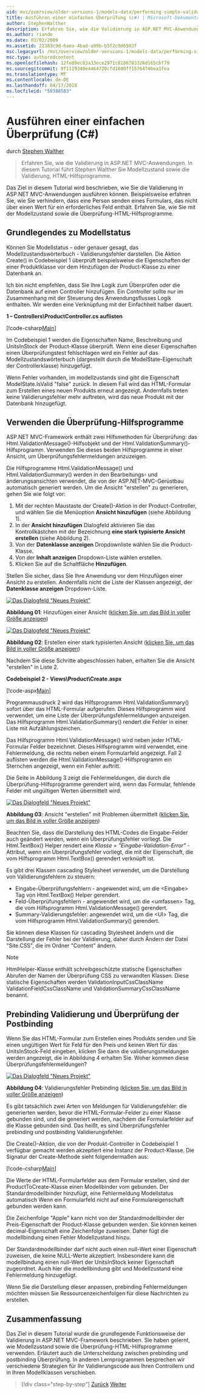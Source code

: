 ```yaml
---
uid: mvc/overview/older-versions-1/models-data/performing-simple-validation-cs
title: Ausführen einer einfachen Überprüfung (c#) | Microsoft-Dokumentation
author: StephenWalther
description: Erfahren Sie, wie die Validierung in ASP.NET MVC-Anwendungen. In diesem Tutorial führt Stephen Walther Sie Modellstatus und den überprüfungshelfer HTML...
ms.author: riande
ms.date: 03/02/2009
ms.assetid: 21383c9d-6aea-4bad-a99b-b5f2c9d6503f
msc.legacyurl: /mvc/overview/older-versions-1/models-data/performing-simple-validation-cs
msc.type: authoredcontent
ms.openlocfilehash: 12fe89ec83a33ece2971c8186783326d165cbf79
ms.sourcegitcommit: 0f1119340e4464720cfd16d0ff15764746ea1fea
ms.translationtype: MT
ms.contentlocale: de-DE
ms.lasthandoff: 04/17/2019
ms.locfileid: "59388503"
---
```

# <a name="performing-simple-validation-c"></a>Ausführen einer einfachen Überprüfung (C#)

durch [Stephen Walther](https://github.com/StephenWalther)

> Erfahren Sie, wie die Validierung in ASP.NET MVC-Anwendungen. In diesem Tutorial führt Stephen Walther Sie Modellzustand sowie die Validierung, HTML-Hilfsprogramme.


Das Ziel in diesem Tutorial wird beschrieben, wie Sie die Validierung in ASP.NET MVC-Anwendungen ausführen können. Beispielsweise erfahren Sie, wie Sie verhindern, dass eine Person senden eines Formulars, das nicht über einen Wert für ein erforderliches Feld enthält. Erfahren Sie, wie Sie mit der Modellzustand sowie die Überprüfung-HTML-Hilfsprogramme.

## <a name="understanding-model-state"></a>Grundlegendes zu Modellstatus

Können Sie Modellstatus – oder genauer gesagt, das Modellzustandswörterbuch - Validierungsfehler darstellen. Die Aktion Create() in Codebeispiel 1 überprüft beispielsweise die Eigenschaften der einer Produktklasse vor dem Hinzufügen der Product-Klasse zu einer Datenbank an.


Ich bin nicht empfehlen, dass Sie Ihre Logik zum Überprüfen oder die Datenbank auf einen Controller hinzufügen. Ein Controller sollte nur im Zusammenhang mit der Steuerung des Anwendungsflusses Logik enthalten. Wir werden eine Verknüpfung mit der Einfachheit halber dauert.


**1 – Controllers\ProductController.cs auflisten**

[!code-csharp[Main](performing-simple-validation-cs/samples/sample1.cs)]

Im Codebeispiel 1 werden die Eigenschaften Name, Beschreibung und UnitsInStock der Product-Klasse überprüft. Wenn eine dieser Eigenschaften einen Überprüfungstest fehlschlagen wird ein Fehler auf das Modellzustandswörterbuch (dargestellt durch die ModelState-Eigenschaft der Controllerklasse) hinzugefügt.

Wenn Fehler vorhanden, im modellzustands sind gibt die Eigenschaft ModelState.IsValid "false" zurück. In diesem Fall wird das HTML-Formular zum Erstellen eines neuen Produkts erneut angezeigt. Andernfalls treten keine Validierungsfehler mehr auftreten, wird das neue Produkt mit der Datenbank hinzugefügt.

## <a name="using-the-validation-helpers"></a>Verwenden die Überprüfung-Hilfsprogramme

ASP.NET MVC-Framework enthält zwei Hilfsmethoden für Überprüfung: das Html.ValidationMessage()-Hilfsobjekt und der Html.ValidationSummary()-Hilfsprogramm. Verwenden Sie dieses beiden Hilfsprogramme in einer Ansicht, um Überprüfungsfehlermeldungen anzuzeigen.

Die Hilfsprogramme Html.ValidationMessage() und Html.ValidationSummary() werden in den Bearbeitungs- und änderungsansichten verwendet, die von der ASP.NET-MVC-Gerüstbau automatisch generiert werden. Um die Ansicht "erstellen" zu generieren, gehen Sie wie folgt vor:

1. Mit der rechten Maustaste der Create()-Aktion in der Product-Controller, und wählen Sie die Menüoption **Ansicht hinzufügen** (siehe Abbildung 1).
2. In der **Ansicht hinzufügen** Dialogfeld aktivieren Sie das Kontrollkästchen mit der Bezeichnung **eine stark typisierte Ansicht erstellen** (siehe Abbildung 2).
3. Von der **Datenklasse anzeigen** Dropdownliste wählen Sie die Product-Klasse.
4. Von der **Inhalt anzeigen** Dropdown-Liste wählen erstellen.
5. Klicken Sie auf die Schaltfläche **Hinzufügen**.


Stellen Sie sicher, dass Sie Ihre Anwendung vor dem Hinzufügen einer Ansicht zu erstellen. Andernfalls nicht die Liste der Klassen angezeigt, der **Datenklasse anzeigen** Dropdown-Liste.


[![Das Dialogfeld "Neues Projekt"](performing-simple-validation-cs/_static/image1.jpg)](performing-simple-validation-cs/_static/image1.png)

**Abbildung 01**: Hinzufügen einer Ansicht ([klicken Sie, um das Bild in voller Größe anzeigen](performing-simple-validation-cs/_static/image2.png))


[![Das Dialogfeld "Neues Projekt"](performing-simple-validation-cs/_static/image2.jpg)](performing-simple-validation-cs/_static/image3.png)

**Abbildung 02**: Erstellen einer stark typisierten Ansicht ([klicken Sie, um das Bild in voller Größe anzeigen](performing-simple-validation-cs/_static/image4.png))


Nachdem Sie diese Schritte abgeschlossen haben, erhalten Sie die Ansicht "erstellen" in Liste 2.

**Codebeispiel 2 - Views\Product\Create.aspx**

[!code-aspx[Main](performing-simple-validation-cs/samples/sample2.aspx)]

Programmausdruck 2 wird das Hilfsprogramm Html.ValidationSummary() sofort über das HTML-Formular aufgerufen. Dieses Hilfsprogramm wird verwendet, um eine Liste der Überprüfungsfehlermeldungen anzuzeigen. Das Hilfsprogramm Html.ValidationSummary() rendert die Fehler in einer Liste mit Aufzählungszeichen.

Das Hilfsprogramm Html.ValidationMessage() wird neben jeder HTML-Formular Felder bezeichnet. Dieses Hilfsprogramm wird verwendet, eine Fehlermeldung, die rechts neben einem Formularfeld angezeigt. Fall 2 auflisten werden die Html.ValidationMessage()-Hilfsprogramm ein Sternchen angezeigt, wenn ein Fehler auftritt.

Die Seite in Abbildung 3 zeigt die Fehlermeldungen, die durch die Überprüfung-Hilfsprogramme gerendert wird, wenn das Formular, fehlende Felder mit ungültigen Werten übermittelt wird.


[![Das Dialogfeld "Neues Projekt"](performing-simple-validation-cs/_static/image3.jpg)](performing-simple-validation-cs/_static/image5.png)

**Abbildung 03**: Ansicht "erstellen" mit Problemen übermittelt ([klicken Sie, um das Bild in voller Größe anzeigen](performing-simple-validation-cs/_static/image6.png))


Beachten Sie, dass die Darstellung des HTML-Codes die Eingabe-Felder auch geändert werden, wenn ein Überprüfungsfehler vorliegt. Die Html.TextBox() Helper rendert eine *Klasse = "Eingabe-Validation-Error"* -Attribut, wenn ein Überprüfungsfehler vorliegt, die mit der Eigenschaft, die vom Hilfsprogramm Html.TextBox() gerendert verknüpft ist.

Es gibt drei Klassen cascading Stylesheet verwendet, um die Darstellung von Validierungsfehlern zu steuern:

- Eingabe-Überprüfungsfehlern - angewendet wird, um die &lt;Eingabe&gt; Tag von Html.TextBox() Helper gerendert.
- Feld-Überprüfungsfehlern - angewendet wird, um die &lt;umfassen&gt; Tag, die vom Hilfsprogramm Html.ValidationMessage() gerendert.
- Summary-Validierungsfehler: angewendet wird, um die &lt;Ul&gt; Tag, die vom Hilfsprogramm Html.ValidationSummary() gerendert.

Sie können diese Klassen für cascading Stylesheet ändern und die Darstellung der Fehler bei der Validierung, daher durch Ändern der Datei "Site.CSS", die im Ordner "Content" ändern.

> [!NOTE] 
> 
> HtmlHelper-Klasse enthält schreibgeschützte statische Eigenschaften Abrufen der Namen der Überprüfung CSS zu verwandten Klassen. Diese statische Eigenschaften werden ValidationInputCssClassName ValidationFieldCssClassName und ValidationSummaryCssClassName benannt.


## <a name="prebinding-validation-and-postbinding-validation"></a>Prebinding Validierung und Überprüfung der Postbinding

Wenn Sie das HTML-Formular zum Erstellen eines Produkts senden und Sie einen ungültigen Wert für Feld für den Preis und keinen Wert für das UnitsInStock-Feld eingeben, klicken Sie dann die validierungsmeldungen werden angezeigt, die in Abbildung 4 erhalten Sie. Woher kommen diese Überprüfungsfehlermeldungen?


[![Das Dialogfeld "Neues Projekt"](performing-simple-validation-cs/_static/image4.jpg)](performing-simple-validation-cs/_static/image7.png)

**Abbildung 04**: Validierungsfehler Prebinding ([klicken Sie, um das Bild in voller Größe anzeigen](performing-simple-validation-cs/_static/image8.png))


Es gibt tatsächlich zwei Arten von Meldungen für Validierungsfehler: die generierten werden, bevor die HTML-Formular-Felder zu einer Klasse gebunden sind, und die generiert werden, nachdem die Formularfelder auf die Klasse gebunden sind. Das heißt, es sind Überprüfungsfehler prebinding und postbinding Validierungsfehler.

Die Create()-Aktion, die von der Produkt-Controller in Codebeispiel 1 verfügbar gemacht werden akzeptiert eine Instanz der Product-Klasse. Die Signatur der Create-Methode sieht folgendermaßen aus:

[!code-csharp[Main](performing-simple-validation-cs/samples/sample3.cs)]

Die Werte der HTML-Formularfelder aus dem Formular erstellen, sind der ProductToCreate-Klasse einen Modellbinder vom gebunden. Der Standardmodellbinder hinzufügt, eine Fehlermeldung Modellstatus automatisch Wenn ein Formularfeld nicht auf eine Formulareigenschaft gebunden werden kann.

Die Zeichenfolge "Apple" kann nicht von der Standardmodellbinder der Preis-Eigenschaft der Product-Klasse gebunden werden. Sie können keinen decimal-Eigenschaft eine Zeichenfolge zuweisen. Daher fügt die modellbindung einen Fehler Modellzustand hinzu.

Der Standardmodellbinder darf nicht auch einen null-Wert einer Eigenschaft zuweisen, die keine NULL-Werte akzeptiert. Insbesondere kann die modellbindung einen null-Wert der UnitsInStock keiner Eigenschaft zugeordnet. Auch hier die modellbindung gibt und Modellzustand eine Fehlermeldung hinzugefügt.

Wenn Sie die Darstellung dieser anpassen, prebinding Fehlermeldungen möchten müssen Sie Ressourcenzeichenfolgen für diese Nachrichten zu erstellen.

## <a name="summary"></a>Zusammenfassung

Das Ziel in diesem Tutorial wurde die grundlegende Funktionsweise der Validierung in ASP.NET MVC-Framework beschrieben. Sie haben gelernt, wie Modellzustand sowie die Überprüfung-HTML-Hilfsprogramme verwenden. Erläutert auch die Unterscheidung zwischen prebinding und postbinding Überprüfung. In anderen Lernprogrammen besprechen wir verschiedene Strategien für Ihr Validierungscode aus Ihren Controllern und in Ihren Modellklassen verschieben.

> [!div class="step-by-step"]
> [Zurück](displaying-a-table-of-database-data-cs.md)
> [Weiter](validating-with-the-idataerrorinfo-interface-cs.md)
